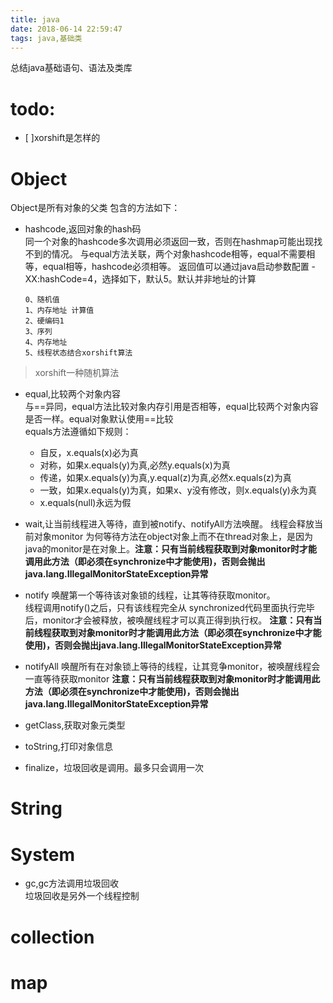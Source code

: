 ```yaml
---
title: java
date: 2018-06-14 22:59:47
tags: java,基础类
---
```

总结java基础语句、语法及类库
<!-- more -->
# todo:
+ [ ]xorshift是怎样的

# Object

Object是所有对象的父类
包含的方法如下：

+ hashcode,返回对象的hash码  
  同一个对象的hashcode多次调用必须返回一致，否则在hashmap可能出现找不到的情况。
  与equal方法关联，两个对象hashcode相等，equal不需要相等，equal相等，hashcode必须相等。
  返回值可以通过java启动参数配置 -XX:hashCode=4，选择如下，默认5。默认并非地址的计算
  ```
  0、随机值
  1、内存地址 计算值
  2、硬编码1
  3、序列
  4、内存地址
  5、线程状态结合xorshift算法
  ```
> xorshift一种随机算法

+ equal,比较两个对象内容  
  与==异同，equal方法比较对象内存引用是否相等，equal比较两个对象内容是否一样。equal对象默认使用==比较  
  equals方法遵循如下规则：
  - 自反，x.equals(x)必为真
  - 对称，如果x.equals(y)为真,必然y.equals(x)为真
  - 传递，如果x.equals(y)为真,y.equal(z)为真,必然x.equals(z)为真
  - 一致，如果x.equals(y)为真，如果x、y没有修改，则x.equals(y)永为真
  - x.equals(null)永远为假

+ wait,让当前线程进入等待，直到被notify、notifyAll方法唤醒。 线程会释放当前对象monitor
    为何等待方法在object对象上而不在thread对象上，是因为java的monitor是在对象上。**注意：只有当前线程获取到对象monitor时才能调用此方法（即必须在synchronize中才能使用)，否则会抛出java.lang.IllegalMonitorStateException异常**

+ notify 唤醒第一个等待该对象锁的线程，让其等待获取monitor。  
  线程调用notify()之后，只有该线程完全从 synchronized代码里面执行完毕后，monitor才会被释放，被唤醒线程才可以真正得到执行权。
  **注意：只有当前线程获取到对象monitor时才能调用此方法（即必须在synchronize中才能使用)，否则会抛出java.lang.IllegalMonitorStateException异常**

+ notifyAll 唤醒所有在对象锁上等待的线程，让其竞争monitor，被唤醒线程会一直等待获取monitor
  **注意：只有当前线程获取到对象monitor时才能调用此方法（即必须在synchronize中才能使用)，否则会抛出java.lang.IllegalMonitorStateException异常**

+ getClass,获取对象元类型

+ toString,打印对象信息

+ finalize，垃圾回收是调用。最多只会调用一次

# String

# System

+ gc,gc方法调用垃圾回收  
  垃圾回收是另外一个线程控制



# collection

# map
